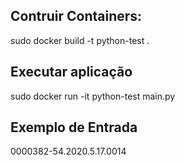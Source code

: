 ## Contruir Containers:
sudo docker build -t python-test .

## Executar aplicação
sudo docker run -it python-test main.py

## Exemplo de Entrada
0000382-54.2020.5.17.0014